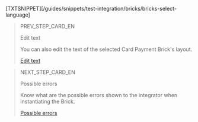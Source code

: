 [TXTSNIPPET][/guides/snippets/test-integration/bricks/bricks-select-language]

> PREV_STEP_CARD_EN
>
> Edit text
>
> You can also edit the text of the selected Card Payment Brick's layout.
>
> [Edit text](/developers/en/docs/checkout-bricks/card-payment-brick/additional-customization/modify-texts)

> NEXT_STEP_CARD_EN
>
> Possible errors
>
> Know what are the possible errors shown to the integrator when instantiating the Brick.
>
> [Possible errors](/developers/en/docs/checkout-bricks/additional-content/possible-errors)